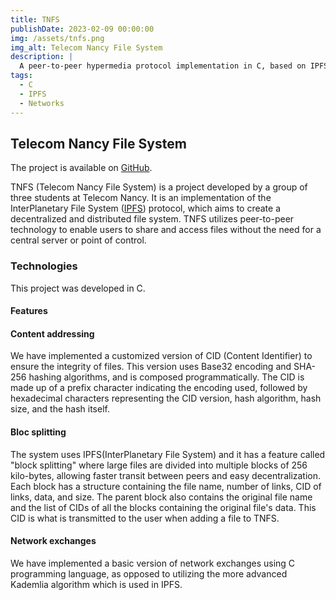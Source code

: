 ```yaml
---
title: TNFS
publishDate: 2023-02-09 00:00:00
img: /assets/tnfs.png
img_alt: Telecom Nancy File System
description: |
  A peer-to-peer hypermedia protocol implementation in C, based on IPFS
tags:
  - C
  - IPFS
  - Networks
---
```

## Telecom Nancy File System

The project is available on [GitHub](https://github.com/lorisalx/tnfs).

TNFS (Telecom Nancy File System) is a project developed by a group of three students at Telecom Nancy. It is an implementation of the InterPlanetary File System ([IPFS](https://ipfs.tech/)) protocol, which aims to create a decentralized and distributed file system. TNFS utilizes peer-to-peer technology to enable users to share and access files without the need for a central server or point of control.
### Technologies

This project was developed in C.
#### Features

#### Content addressing
We have implemented a customized version of CID (Content Identifier) to ensure the integrity of files. This version uses Base32 encoding and SHA-256 hashing algorithms, and is composed programmatically. The CID is made up of a prefix character indicating the encoding used, followed by hexadecimal characters representing the CID version, hash algorithm, hash size, and the hash itself.

#### Bloc splitting
The system uses IPFS(InterPlanetary File System) and it has a feature called "block splitting" where large files are divided into multiple blocks of 256 kilo-bytes, allowing faster transit between peers and easy decentralization. Each block has a structure containing the file name, number of links, CID of links, data, and size. The parent block also contains the original file name and the list of CIDs of all the blocks containing the original file's data. This CID is what is transmitted to the user when adding a file to TNFS.

#### Network exchanges
We have implemented a basic version of network exchanges using C programming language, as opposed to utilizing the more advanced Kademlia algorithm which is used in IPFS.